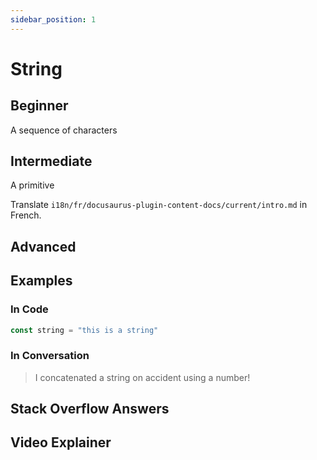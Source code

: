 ```yaml
---
sidebar_position: 1
---
```


# String

## Beginner

A sequence of characters

## Intermediate

A primitive

Translate `i18n/fr/docusaurus-plugin-content-docs/current/intro.md` in French.

## Advanced


## Examples

### In Code
```js
const string = "this is a string"
```

### In Conversation
> I concatenated a string on accident using a number!


## Stack Overflow Answers


## Video Explainer